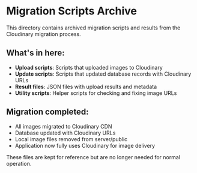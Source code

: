 # Migration Scripts Archive

This directory contains archived migration scripts and results from the Cloudinary migration process.

## What's in here:
- **Upload scripts**: Scripts that uploaded images to Cloudinary
- **Update scripts**: Scripts that updated database records with Cloudinary URLs
- **Result files**: JSON files with upload results and metadata
- **Utility scripts**: Helper scripts for checking and fixing image URLs

## Migration completed:
- All images migrated to Cloudinary CDN
- Database updated with Cloudinary URLs
- Local image files removed from server/public
- Application now fully uses Cloudinary for image delivery

These files are kept for reference but are no longer needed for normal operation.